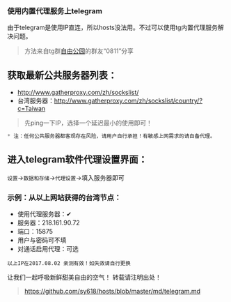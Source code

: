 ### 使用内置代理服务上telegram
由于telegram是使用IP直连，所以hosts没法用。不过可以使用tg内置代理服务解决问题。
> 方法来自tg群[自由公园](https://telegram.me/joinchat/Cp919j0kXKxynaUbsNffqA)的群友“0811”分享

## 获取最新公共服务器列表：
* http://www.gatherproxy.com/zh/sockslist/
* 台湾服务器：http://www.gatherproxy.com/zh/sockslist/country/?c=Taiwan
> 先ping一下IP，选择一个延迟最小的使用即可！
```javascript
* 注：任何公共服务器都客观存在风险，请用户自行承担！有敏感上网需求的请自备代理。
```

## 进入telegram软件代理设置界面：
`设置`→`数据和存储`→`代理设置`→填入服务器即可

### 示例：从以上网站获得的台湾节点：
* 使用代理服务器：✔
* 服务器：218.161.90.72
* 端口：15875
* 用户与密码可不填
* 对通话启用代理：可选

`以上IP在2017.08.02 亲测有效！如失效请自行更换`

让我们一起呼吸新鲜甜美自由的空气！
转载请注明出处！
> https://github.com/sy618/hosts/blob/master/md/telegram.md 

